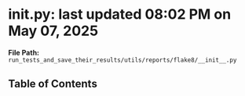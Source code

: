 # __init__.py: last updated 08:02 PM on May 07, 2025

**File Path:** `run_tests_and_save_their_results/utils/reports/flake8/__init__.py`

## Table of Contents
